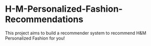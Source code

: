# H-M-Personalized-Fashion-Recommendations
This project aims to build a recommender system to recommend H&amp;M Personalized Fashion for you!
